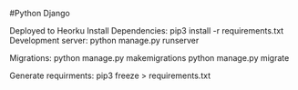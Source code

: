#Python Django

Deployed to Heorku
Install Dependencies: pip3 install -r requirements.txt
Development server: python manage.py runserver

Migrations:
python manage.py makemigrations
python manage.py migrate

Generate requirments:
pip3 freeze > requirements.txt